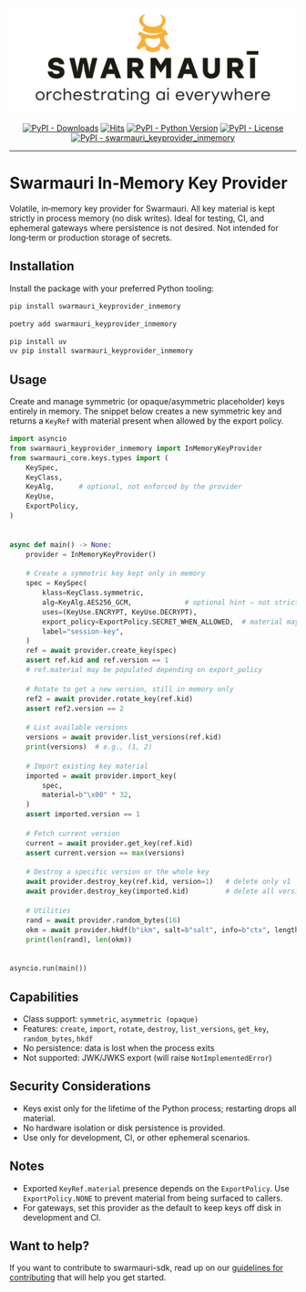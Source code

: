 ![Swarmauri Logo](https://github.com/swarmauri/swarmauri-sdk/blob/3d4d1cfa949399d7019ae9d8f296afba773dfb7f/assets/swarmauri.brand.theme.svg)


<p align="center">
    <a href="https://pypi.org/project/swarmauri_keyprovider_inmemory/">
        <img src="https://img.shields.io/pypi/dm/swarmauri_keyprovider_inmemory" alt="PyPI - Downloads"/></a>
    <a href="https://hits.sh/github.com/swarmauri/swarmauri-sdk/tree/master/pkgs/standards/swarmauri_keyprovider_inmemory/">
        <img alt="Hits" src="https://hits.sh/github.com/swarmauri/swarmauri-sdk/tree/master/pkgs/standards/swarmauri_keyprovider_inmemory.svg"/></a>
    <a href="https://pypi.org/project/swarmauri_keyprovider_inmemory/">
        <img src="https://img.shields.io/pypi/pyversions/swarmauri_keyprovider_inmemory" alt="PyPI - Python Version"/></a>
    <a href="https://pypi.org/project/swarmauri_keyprovider_inmemory/">
        <img src="https://img.shields.io/pypi/l/swarmauri_keyprovider_inmemory" alt="PyPI - License"/></a>
    <a href="https://pypi.org/project/swarmauri_keyprovider_inmemory/">
        <img src="https://img.shields.io/pypi/v/swarmauri_keyprovider_inmemory?label=swarmauri_keyprovider_inmemory&color=green" alt="PyPI - swarmauri_keyprovider_inmemory"/></a>
</p>

---

# Swarmauri In‑Memory Key Provider

Volatile, in‑memory key provider for Swarmauri. All key material is kept strictly in process memory (no disk writes). Ideal for testing, CI, and ephemeral gateways where persistence is not desired. Not intended for long‑term or production storage of secrets.

## Installation

Install the package with your preferred Python tooling:

```bash
pip install swarmauri_keyprovider_inmemory
```

```bash
poetry add swarmauri_keyprovider_inmemory
```

```bash
pip install uv
uv pip install swarmauri_keyprovider_inmemory
```

## Usage

Create and manage symmetric (or opaque/asymmetric placeholder) keys entirely in memory. The snippet below creates a new symmetric key and returns a `KeyRef` with material present when allowed by the export policy.

```python
import asyncio
from swarmauri_keyprovider_inmemory import InMemoryKeyProvider
from swarmauri_core.keys.types import (
    KeySpec,
    KeyClass,
    KeyAlg,      # optional, not enforced by the provider
    KeyUse,
    ExportPolicy,
)


async def main() -> None:
    provider = InMemoryKeyProvider()

    # Create a symmetric key kept only in memory
    spec = KeySpec(
        klass=KeyClass.symmetric,
        alg=KeyAlg.AES256_GCM,             # optional hint – not strictly enforced
        uses=(KeyUse.ENCRYPT, KeyUse.DECRYPT),
        export_policy=ExportPolicy.SECRET_WHEN_ALLOWED,  # material may be present
        label="session-key",
    )
    ref = await provider.create_key(spec)
    assert ref.kid and ref.version == 1
    # ref.material may be populated depending on export_policy

    # Rotate to get a new version, still in memory only
    ref2 = await provider.rotate_key(ref.kid)
    assert ref2.version == 2

    # List available versions
    versions = await provider.list_versions(ref.kid)
    print(versions)  # e.g., (1, 2)

    # Import existing key material
    imported = await provider.import_key(
        spec,
        material=b"\x00" * 32,
    )
    assert imported.version == 1

    # Fetch current version
    current = await provider.get_key(ref.kid)
    assert current.version == max(versions)

    # Destroy a specific version or the whole key
    await provider.destroy_key(ref.kid, version=1)   # delete only v1
    await provider.destroy_key(imported.kid)         # delete all versions

    # Utilities
    rand = await provider.random_bytes(16)
    okm = await provider.hkdf(b"ikm", salt=b"salt", info=b"ctx", length=32)
    print(len(rand), len(okm))


asyncio.run(main())
```

## Capabilities

- Class support: `symmetric`, `asymmetric (opaque)`
- Features: `create`, `import`, `rotate`, `destroy`, `list_versions`, `get_key`, `random_bytes`, `hkdf`
- No persistence: data is lost when the process exits
- Not supported: JWK/JWKS export (will raise `NotImplementedError`)

## Security Considerations

- Keys exist only for the lifetime of the Python process; restarting drops all material.
- No hardware isolation or disk persistence is provided.
- Use only for development, CI, or other ephemeral scenarios.

## Notes

- Exported `KeyRef.material` presence depends on the `ExportPolicy`. Use `ExportPolicy.NONE` to prevent material from being surfaced to callers.
- For gateways, set this provider as the default to keep keys off disk in development and CI.

## Want to help?

If you want to contribute to swarmauri-sdk, read up on our
[guidelines for contributing](https://github.com/swarmauri/swarmauri-sdk/blob/master/CONTRIBUTING.md)
that will help you get started.
